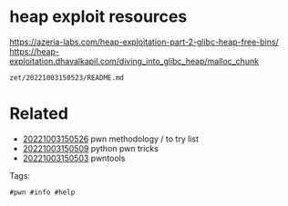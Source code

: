 # heap exploit resources

https://azeria-labs.com/heap-exploitation-part-2-glibc-heap-free-bins/
https://heap-exploitation.dhavalkapil.com/diving_into_glibc_heap/malloc_chunk

` zet/20221003150523/README.md `

# Related

- [20221003150526](/zet/20221003150526/README.md) pwn methodology / to try list
- [20221003150509](/zet/20221003150509/README.md) python pwn tricks
- [20221003150503](/zet/20221003150503/README.md) pwntools

Tags:

    #pwn #info #help
